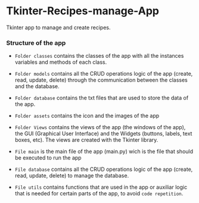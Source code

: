 # Tkinter-Recipes-manage-App
Tkinter app to manage and create recipes. 

### Structure of the app

- `Folder classes` contains the classes of the app with all the instances variables and methods of each class.

- `Folder models` contains all the CRUD operations logic of the app (create, read, update, delete) through the communication between the classes and the database.

- `Folder database` contains the txt files that are used to store the data of the app.

- `Folder assets` contains the icon and the images of the app

- `Folder Views` contains the views of the app (the windows of the app), the 
    GUI (Graphical User Interface) and the Widgets (buttons, labels, text boxes, etc). The views are created with the Tkinter library.

- `File main` is the main file of the app (main.py) wich is the file that should be executed to run the app

- `File database` contains all the CRUD operations logic of the app (create, read, update, delete) to manage the database.

- `File utils` contains functions that are used in the app or auxiliar logic that is needed for certain parts of the app, to avoid `code repetition`.